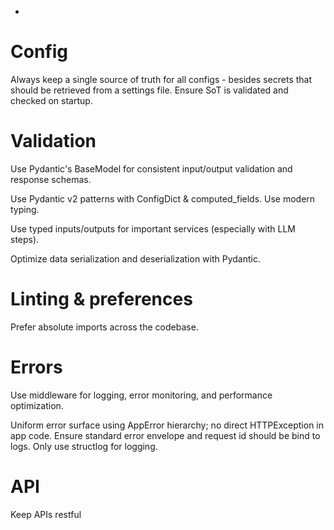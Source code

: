 - 

# Config 
Always keep a single source of truth for all configs - besides secrets that should be retrieved from a settings file. Ensure SoT is validated and checked on startup.

# Validation
Use Pydantic's BaseModel for consistent input/output validation and response schemas.

Use Pydantic v2 patterns with ConfigDict & computed_fields. Use modern typing.

Use typed inputs/outputs for important services (especially with LLM steps).

Optimize data serialization and deserialization with Pydantic.

# Linting & preferences
Prefer absolute imports across the codebase. 

# Errors
Use middleware for logging, error monitoring, and performance optimization.

Uniform error surface using AppError hierarchy; no direct HTTPException in app code.
Ensure standard error envelope and request id should be bind to logs.
Only use structlog for logging. 

# API
Keep APIs restful